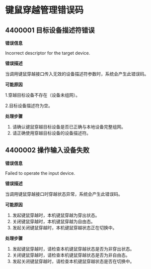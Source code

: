 # 键鼠穿越管理错误码

## 4400001 目标设备描述符错误

**错误信息**

Incorrect descriptor for the target device.

**错误描述**

当调用键鼠穿越接口传入无效的设备描述符参数时，系统会产生此错误码。

**可能原因**

1.穿越目标设备不存在（设备未组网）。

2.目标设备描述符为空。

**处理步骤**

1. 请确认键鼠穿越目标设备是否已正确与本地设备完整组网。
2. 请正确使用穿越目标设备的设备描述符。

## 4400002 操作输入设备失败

**错误信息**

Failed to operate the input device.

**错误描述**

当调用键鼠穿越接口时穿越状态异常，系统会产生此错误码。

**可能原因**

1. 发起键鼠穿越时，本机键鼠穿越为穿出状态。
2. 关闭键鼠穿越时，本机键鼠穿越为自由态。
3. 发起关闭键鼠穿越时，本机键鼠穿越状态正在切换中。

**处理步骤**

1. 发起键鼠穿越时，请检查本机键鼠穿越状态是否为非穿出状态。
2. 关闭键鼠穿越时，请检查本机键鼠穿越状态是否为非自由态。
3. 发起关闭键鼠穿越时，请检查本机键鼠穿越状态是否在切换中。